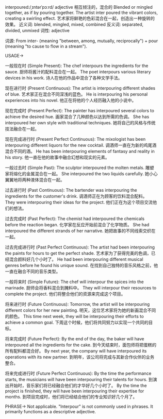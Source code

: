 interpoured:/ˌɪntərˈpɔːrd/
adjective
相互倾注的，混合的
Blended or mingled together, as if by pouring together.
The artist inter poured the vibrant colors, creating a swirling effect. 艺术家将鲜艳的色彩混合在一起，创造出一种旋转的效果。
近义词: blended, mingled, mixed, combined
反义词: separated, divided, unmixed
词性: adjective

词源:
From inter- (meaning "between, among, mutually, reciprocally") + pour (meaning "to cause to flow in a stream").

USAGE->

一般现在时 (Simple Present):
The chef interpours the ingredients for the sauce.  厨师将酱汁的配料混合在一起。
The poet interpours various literary devices in his work. 诗人在他的作品中混合了各种文学手法。

现在进行时 (Present Continuous):
The artist is interpouring different shades of blue.  艺术家正在混合不同深浅的蓝色。
He is interpouring his personal experiences into his novel. 他正在将他的个人经历融入他的小说中。


现在完成时 (Present Perfect):
The painter has interpoured several colors to achieve the desired hue. 画家混合了几种颜色以达到所需的色调。
She has interpoured her own style with traditional techniques. 她将自己的风格与传统技法融合在一起。


现在完成进行时 (Present Perfect Continuous):
The mixologist has been interpouring different liquors for the new cocktail. 调酒师一直在为新的鸡尾酒混合不同的酒。
He has been interpouring elements of fantasy and reality in his story. 他一直在他的故事中融合幻想和现实的元素。


一般过去时 (Simple Past):
The sculptor interpoured the molten metals.  雕塑家将熔化的金属混合在一起。
She interpoured the two liquids carefully. 她小心翼翼地将两种液体混合在一起。


过去进行时 (Past Continuous):
The bartender was interpouring the ingredients for the customer's drink.  调酒师正在为顾客的饮料混合配料。
They were interpouring their ideas for the project. 他们正在为这个项目交流他们的想法。


过去完成时 (Past Perfect):
The chemist had interpoured the chemicals before the reaction began.  化学家在反应开始前混合了化学物质。
She had interpoured the different strands of her narrative. 她把故事的不同线索交织在一起。


过去完成进行时 (Past Perfect Continuous):
The artist had been interpouring the paints for hours to get the perfect shade.  艺术家为了获得完美的色调，已经混合颜料好几个小时了。
He had been interpouring different musical genres before he found his unique sound. 在找到自己独特的音乐风格之前，他一直在融合不同的音乐类型。


一般将来时 (Simple Future):
The chef will interpour the spices into the marinade.  厨师会将香料混合到腌料中。
They will interpour their resources to complete the project. 他们将整合他们的资源来完成这个项目。


将来进行时 (Future Continuous):
Tomorrow, the artist will be interpouring different colors for her new painting.  明天，这位艺术家将为她的新画混合不同的颜色。
This time next week, they will be interpouring their efforts to achieve a common goal. 下周这个时候，他们将共同努力以实现一个共同的目标。


将来完成时 (Future Perfect):
By the end of the day, the baker will have interpoured all the ingredients for the cake. 到今天结束时，面包师将把蛋糕的所有配料都混合好。
By next year, the company will have interpoured its operations with its new partner. 到明年，该公司将完成与其新合作伙伴的业务整合。


将来完成进行时 (Future Perfect Continuous):
By the time the performance starts, the musicians will have been interpouring their talents for hours.  到演出开始时，音乐家们将已经融合他们的才华好几个小时了。
By the time the project is finished, they will have been interpouring their expertise for months. 到项目完成时，他们将已经结合他们的专业知识好几个月了。



PHRASE->
Not applicable. "Interpour" is not commonly used in phrases. It primarily functions as a descriptive adjective.
